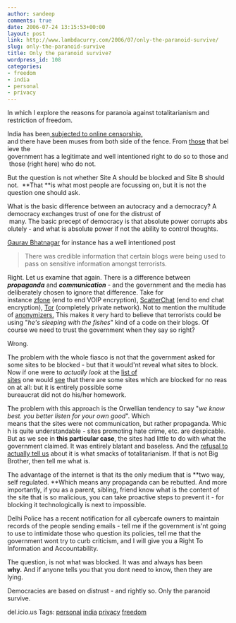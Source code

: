```yaml
---
author: sandeep
comments: true
date: 2006-07-24 13:15:53+00:00
layout: post
link: http://www.lambdacurry.com/2006/07/only-the-paranoid-survive/
slug: only-the-paranoid-survive
title: Only the paranoid survive?
wordpress_id: 108
categories:
- freedom
- india
- personal
- privacy
---
```


In which I explore the reasons for paranoia against totalitarianism and restriction of freedom.

India has been[ subjected to online censorship, ](http://www.time.com/time/asia/magazine/article/0,13673,501060731-1218101,00.html)and there have been muses from both side of the fence. From [those](http://www.newdelhitimes.org/archives/2006/07/i_support_the_b.html) that believe the
government has a legitimate and well intentioned right to do so to those and those (right here) who do not.

But the question is not whether Site A should be blocked and Site B should not.  **That **is what most people are focussing on, but it is not the question one should ask.

What is the basic difference between an autocracy and a democracy? A democracy exchanges trust of one for the distrust of  many. The basic precept of democracy is that absolute power corrupts absolutely -
and what is absolute power if not the ability to control thoughts.

[Gaurav Bhatnagar](http://www.newdelhitimes.org/archives/2006/07/i_support_the_b.html) for instance has a well intentioned post


<blockquote>There was credible information that certain blogs were being used to pass on sensitive information amongst terrorists.</blockquote>


Right.
Let us examine that again. There is a difference between **_propaganda_** and **_communication_** - and the government and the media has deliberately chosen to ignore that difference.
Take for instance [zfone](http://www.philzimmermann.com/EN/zfone/index.html) (end to end VOIP encryption), [ScatterChat](http://it.slashdot.org/article.pl?sid=06/07/22/1943210) (end to end chat encryption), [Tor](http://en.wikipedia.org/wiki/Tor_(anonymity_network)) (completely private network).
Not to mention the multitude of [anonymizers.](http://blog.yasirmemon.com/wp2/nfblog/?p=25) This makes it very hard to believe that terrorists could be using "_he's sleeping with the fishes_" kind of a code on their blogs. Of course we need to trust the government when they say so right?

Wrong.

The problem with the whole fiasco is not that the government asked for some sites to be blocked - but that it would'nt reveal what sites to block. Now if one were to _actually look_ at the [list of sites](http://censorship.wikia.com/wiki/List_of_Sites_Banned) one would [see](http://curiousgawker.blogspot.com/2006/07/incompetence-of-indian-government.html) that there are some sites which are blocked for no reason at all: but it is entirely possible some
bureaucrat did not do his/her homework.

The problem with this approach is the Orwellian tendency to say "_we know best. you better listen for your own good_". Which means that the sites were not communication, but rather propaganda. Which is quite understandable -
sites promoting hate crime, etc. are despicable.
But as we see in **this particular case**, the sites had little to do with what the government claimed. It was entirely blatant and baseless. And the [refusal to actually tell us](http://www.shivamvij.com/2006/07/somebody-must-have-blocked-some-sites-what-is-your-problem.html) about it is what smacks of totalitarianism. If that is not Big Brother, then tell me what is.

The advantage of the internet is that its the only medium that is **two way, self regulated. **Which means any propaganda can be rebutted. And more importantly, if you as a parent, sibling, friend know what is the content of the site that is so malicious, you can take proactive steps to prevent it - for blocking it technologically is next to impossible.

Delhi Police has a recent notification for all cybercafe owners to maintain records of the people sending emails - tell me if the government is'nt going to use to intimidate those who question its policies, tell me that the government wont try to curb criticism, and I will give you a Right To Information and Accountability.

The question, is not what was blocked. It was and always has been **why.** And if anyone tells you that you dont need to know, then they are lying.

Democracies are based on distrust - and rightly so. Only the paranoid survive.

del.icio.us Tags: [personal](http://del.icio.us/sss8ue/personal) [india](http://del.icio.us/sss8ue/india) [privacy](http://del.icio.us/sss8ue/privacy) [freedom](http://del.icio.us/sss8ue/freedom)
